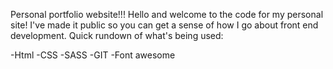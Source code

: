 Personal portfolio website!!!
Hello and welcome to the code for my personal site! I've made it public so you can get a sense of how I go about front end development.
Quick rundown of what's being used:

  -Html
  -CSS
  -SASS
  -GIT
  -Font awesome

